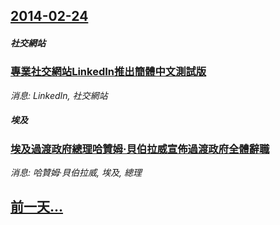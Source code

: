 ## [2014-02-24](/news/2014/02/24/index.md)

##### 社交網站
### [專業社交網站LinkedIn推出簡體中文測試版](/news/2014/02/24/專業社交網站LinkedIn推出簡體中文測試版.md)
_消息: LinkedIn, 社交網站_

##### 埃及
### [埃及過渡政府總理哈贊姆·貝伯拉威宣佈過渡政府全體辭職](/news/2014/02/24/埃及過渡政府總理哈贊姆-貝伯拉威宣佈過渡政府全體辭職.md)
_消息: 哈贊姆·貝伯拉威, 埃及, 總理_

## [前一天...](/news/2014/02/23/index.md)

